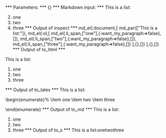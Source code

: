 
*** Parameters: ***
{}
*** Markdown input: ***
This is a list:

2. one
2. two
3. three
*** Output of inspect ***
md_el(:document,[
	md_par(["This is a list:"]),
	md_el(:ol,[
		md_el(:li_span,["one"],{:want_my_paragraph=>false},[]),
		md_el(:li_span,["two"],{:want_my_paragraph=>false},[]),
		md_el(:li_span,["three"],{:want_my_paragraph=>false},[])
	],{},[])
],{},[])
*** Output of to_html ***
<p>This is a list:</p>

<ol>
<li>one</li>

<li>two</li>

<li>three</li>
</ol>
*** Output of to_latex ***
This is a list:

\begin{enumerate}%
\item one
\item two
\item three

\end{enumerate}
*** Output of to_md ***
This is a list:

1. one
2. two
3. three
*** Output of to_s ***
This is a list:onetwothree
